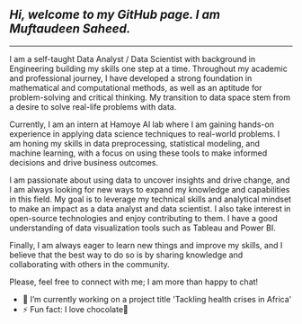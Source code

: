 ## *Hi, welcome to my GitHub page. I am Muftaudeen Saheed.* 
---
I am a self-taught Data Analyst / Data Scientist with background in Engineering building my skills one step at a time. Throughout my academic and professional journey, I have developed a strong foundation in mathematical and computational methods, as well as an aptitude for problem-solving and critical thinking. My transition to data space stem from a desire to solve real-life problems with data. 

Currently, I am an intern at Hamoye AI lab where I am gaining hands-on experience in applying data science techniques to real-world problems. I am honing my skills in data preprocessing, statistical modeling, and machine learning, with a focus on using these tools to make informed decisions and drive business outcomes.

I am passionate about using data to uncover insights and drive change, and I am always looking for new ways to expand my knowledge and capabilities in this field. My goal is to leverage my technical skills and analytical mindset to make an impact as a data analyst and data scientist. I also take interest in open-source technologies and enjoy contributing to them. I have a good understanding of data visualization tools such as Tableau and Power BI. 

Finally, I am always eager to learn new things and improve my skills, and I believe that the best way to do so is by sharing knowledge and collaborating with others in the community.

Please, feel free to connect with me; I am more than happy to chat!


- 🔭 I’m currently working on a project title 'Tackling health crises in Africa'
- ⚡ Fun fact: I love chocolate:slightly_smiling_face:

